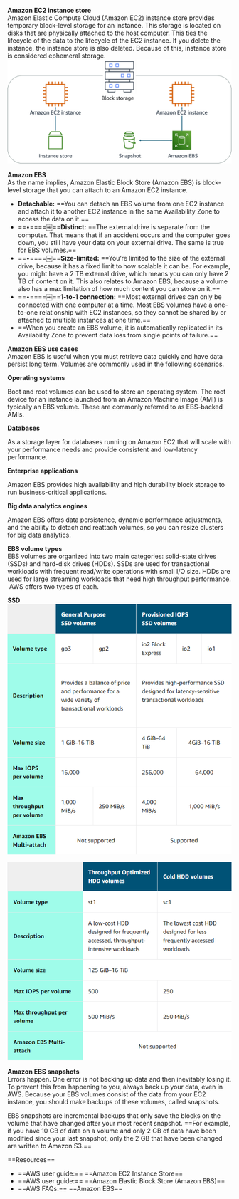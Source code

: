 **Amazon EC2 instance store**  
Amazon Elastic Compute Cloud (Amazon EC2) instance store provides temporary block-level storage for an instance. This storage is located on disks that are physically attached to the host computer. This ties the lifecycle of the data to the lifecycle of the EC2 instance. If you delete the instance, the instance store is also deleted. Because of this, instance store is considered ephemeral storage.
 ![Two types of block storage in AWS are Amazon EC2 instance store and Amazon EBS.](Exported%20image%2020250315115731-0.png)  

**Amazon EBS**  
As the name implies, Amazon Elastic Block Store (Amazon EBS) is block-level storage that you can attach to an Amazon EC2 instance.
 - **Detachable:** ==You can detach an EBS volume from one EC2 instance and attach it to another EC2 instance in the same Availability Zone to access the data on it.==
- ==•====￼==**Distinct:** ==The external drive is separate from the computer. That means that if an accident occurs and the computer goes down, you still have your data on your external drive. The same is true for EBS volumes.==
- ==•====￼==**Size-limited:** ==You’re limited to the size of the external drive, because it has a fixed limit to how scalable it can be. For example, you might have a 2 TB external drive, which means you can only have 2 TB of content on it. This also relates to Amazon EBS, because a volume also has a max limitation of how much content you can store on it.==
- ==•====￼==**1-to-1 connection:** ==Most external drives can only be connected with one computer at a time. Most EBS volumes have a one-to-one relationship with EC2 instances, so they cannot be shared by or attached to multiple instances at one time.==
- ==When you create an EBS volume, it is automatically replicated in its Availability Zone to prevent data loss from single points of failure.==          

**Amazon EBS use cases**  
Amazon EBS is useful when you must retrieve data quickly and have data persist long term. Volumes are commonly used in the following scenarios.
 
**Operating systems**
 
Boot and root volumes can be used to store an operating system. The root device for an instance launched from an Amazon Machine Image (AMI) is typically an EBS volume. These are commonly referred to as EBS-backed AMIs.
 
**Databases**
 
As a storage layer for databases running on Amazon EC2 that will scale with your performance needs and provide consistent and low-latency performance.
 
**Enterprise applications**
 
Amazon EBS provides high availability and high durability block storage to run business-critical applications.
 
**Big data analytics engines**
 
Amazon EBS offers data persistence, dynamic performance adjustments, and the ability to detach and reattach volumes, so you can resize clusters for big data analytics.

**EBS volume types**  
EBS volumes are organized into two main categories: solid-state drives (SSDs) and hard-disk drives (HDDs). SSDs are used for transactional workloads with frequent read/write operations with small I/O size. HDDs are used for large streaming workloads that need high throughput performance.  AWS offers two types of each.
 
**SSD**
 ![Exported image](Exported%20image%2020250315115731-1.png)

![Exported image](Exported%20image%2020250315115732-2.png)

**Amazon EBS snapshots**  
Errors happen. One error is not backing up data and then inevitably losing it. To prevent this from happening to you, always back up your data, even in AWS. Because your EBS volumes consist of the data from your EC2 instance, you should make backups of these volumes, called snapshots.
 
EBS snapshots are incremental backups that only save the blocks on the volume that have changed after your most recent snapshot. ==For example, if you have 10 GB of data on a volume and only 2 GB of data have been modified since your last snapshot, only the 2 GB that have been changed are written to Amazon S3.==

==Resources==
 - ==AWS user guide:== ==Amazon EC2 Instance Store==
- ==AWS user guide:== ==Amazon Elastic Block Store (Amazon EBS)==
- ==AWS FAQs:== ==Amazon EBS==